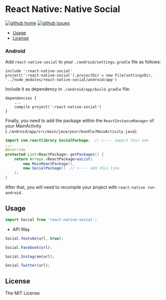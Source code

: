 # React Native: Native Social

[![github home](https://img.shields.io/badge/gaetanozappi-react--native--social-blue.svg?style=flat-square)](https://github.com/gaetanozappi/react-native-social)
[![github issues](https://img.shields.io/github/issues/gaetanozappi/react-native-social.svg?style=flat-square)](https://github.com/gaetanozappi/react-native-social/issues)

-   [Usage](#usage)
-   [License](#license)

### Android

Add `react-native-social` to your `./android/settings.gradle` file as follows:

```text
include ':react-native-social'
project(':react-native-social').projectDir = new File(settingsDir, '../node_modules/react-native-social/android/app')
```

Include it as dependency in `./android/app/build.gradle` file:

```text
dependencies {
    ...
    compile project(':react-native-social')
}
```

Finally, you need to add the package within the `ReactInstanceManager` of your
MainActivity (`./android/app/src/main/java/your/bundle/MainActivity.java`):

```java
import com.reactlibrary.SocialPackage;  // <---- import this one
...
@Override
protected List<ReactPackage> getPackages() {
    return Arrays.<ReactPackage>asList(
        new MainReactPackage(),
        new SocialPackage()  // <---- add this line
    );
}
```

After that, you will need to recompile
your project with `react-native run-android`.

## Usage

```javascript
import Social from 'react-native-social';
```

- API Way

```javascript
Social.Youtube(url, true);
```

```javascript
Social.Facebook(url);
```

```javascript
Social.Instagram(url);
```

```javascript
Social.Twitter(url);
```

## License
The MIT License
